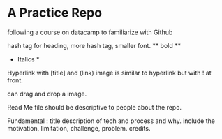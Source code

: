 # A Practice Repo
following a course on datacamp to familiarize with Github 

hash tag for heading, more hash tag, smaller font. 
** bold ** 
* Italics *

 Hyperlink with [title] and (link) 
 image is similar to hyperlink but with ! at front. 

 can drag and drop a image. 

 Read Me file should be descriptive to people about the repo. 

 Fundamental : 
 title 
 description of tech and process and why. 
 include the motivation, 
 limitation, challenge, problem. 
credits. 

